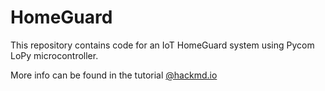 # HomeGuard

This repository contains code for an IoT HomeGuard system using Pycom LoPy microcontroller.

More info can be found in the tutorial [@hackmd.io](https://hackmd.io/@mm223wz/rkIcttf1t)

